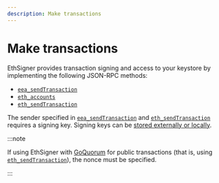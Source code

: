 ```yaml
---
description: Make transactions
---
```


# Make transactions

EthSigner provides transaction signing and access to your keystore by implementing the following JSON-RPC methods:

- [`eea_sendTransaction`](../../Reference/API-Methods.md#eea_sendtransaction)
- [`eth_accounts`](../../Reference/API-Methods.md#eth_accounts)
- [`eth_sendTransaction`](../../Reference/API-Methods.md#eth_sendtransaction)

The sender specified in [`eea_sendTransaction`](../../Reference/API-Methods.md#eea_sendtransaction) and [`eth_sendTransaction`](../../Reference/API-Methods.md#eth_sendtransaction) requires a signing key. Signing keys can be [stored externally or locally](../../Concepts/Overview.md).

:::note

If using EthSigner with [GoQuorum](https://consensys.net/docs/goquorum/) for public transactions (that is, using [`eth_sendTransaction`](../../Reference/API-Methods.md#eth_sendtransaction)), the nonce must be specified.

:::
